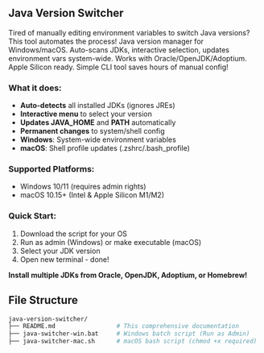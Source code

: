 ## Java Version Switcher

Tired of manually editing environment variables to switch Java versions? This tool automates the process!
Java version manager for Windows/macOS. Auto-scans JDKs, interactive selection, updates environment vars system-wide. Works with Oracle/OpenJDK/Adoptium. Apple Silicon ready.
Simple CLI tool saves hours of manual config!

### What it does:

- **Auto-detects** all installed JDKs (ignores JREs)
- **Interactive menu** to select your version
- ️**Updates JAVA_HOME** and **PATH** automatically
- **Permanent changes** to system/shell config
- **Windows**: System-wide environment variables
- **macOS**: Shell profile updates (.zshrc/.bash_profile)

### Supported Platforms:

- Windows 10/11 (requires admin rights)
- macOS 10.15+ (Intel & Apple Silicon M1/M2)

### Quick Start:

1. Download the script for your OS
2. Run as admin (Windows) or make executable (macOS)
3. Select your JDK version
4. Open new terminal - done!

**Install multiple JDKs from Oracle, OpenJDK, Adoptium, or Homebrew!**

## **File Structure**

```bash
java-version-switcher/
├── README.md                 # This comprehensive documentation
├── java-switcher-win.bat     # Windows batch script (Run as Admin)
├── java-switcher-mac.sh      # macOS bash script (chmod +x required)
